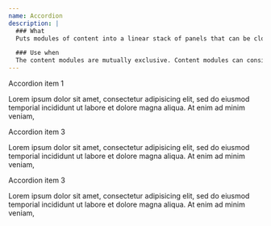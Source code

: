 ```yaml
---
name: Accordion
description: |
  ### What
  Puts modules of content into a linear stack of panels that can be closed and opened independently of each other. The accordion also helps in shortening a page and making it more scannable.

  ### Use when
  The content modules are mutually exclusive. Content modules can consist of a list of items, links or text blocks.
---
```

<!-- Accordion-->
<div class="ui-accordion">
    <div class="accordion__header">Accordion item 1</div>
    <div class="accordion__content">
        <p>Lorem ipsum dolor sit amet, consectetur adipisicing elit, sed do eiusmod temporial incididunt ut labore et dolore magna aliqua. At enim ad minim veniam,</p>
    </div>
    <div class="accordion__header">Accordion item 3</div>
    <div class="accordion__content">
        <p>Lorem ipsum dolor sit amet, consectetur adipisicing elit, sed do eiusmod temporial incididunt ut labore et dolore magna aliqua. At enim ad minim veniam,</p>
    </div>
    <div class="accordion__header">Accordion item 3</div>
    <div class="accordion__content">
        <p>Lorem ipsum dolor sit amet, consectetur adipisicing elit, sed do eiusmod temporial incididunt ut labore et dolore magna aliqua. At enim ad minim veniam,</p>
    </div>
</div>
<!-- / Accordion  -->